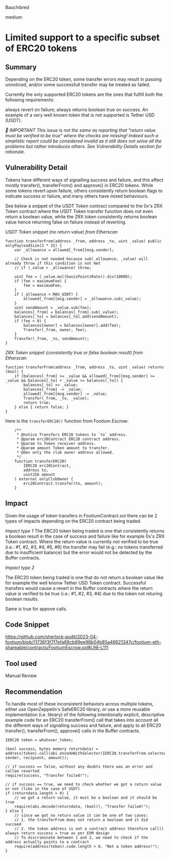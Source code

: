 Bauchibred

medium

# Limited support to a specific subset of ERC20 tokens

## Summary

Depending on the ERC20 token, some transfer errors may result in passing unnoticed, and/or some successfull transfer may be treated as failed.

Currently the only supported ERC20 tokens are the ones that fulfill both the following requirements:

always revert on failure;
always returns boolean true on success.
An example of a very well known token that is not supported is Tether USD (USDT).

_👋 IMPORTANT
This issue is not the same as reporting that "return value must be verified to be true" where the checks are missing! Indeed such a simplistic report could be considered invalid as it still does not solve all the problems but rather introduces others. See Vulnerability Details section for rationale._

## Vulnerability Detail

Tokens have different ways of signalling success and failure, and this affect mostly transfer(), transferFrom() and approve() in ERC20 tokens. While some tokens revert upon failure, others consistently return boolean flags to indicate success or failure, and many others have mixed behaviours.

See below a snippet of the USDT Token contract compared to the 0x's ZRX Token contract where the USDT Token transfer function does not even return a boolean value, while the ZRX token consistently returns boolean value hence returning false on failure instead of reverting.

_USDT Token snippet (no return value) from Etherscan_

```solidity
function transferFrom(address _from, address _to, uint _value) public onlyPayloadSize(3 * 32) {
	var _allowance = allowed[_from][msg.sender];

	// Check is not needed because sub(_allowance, _value) will already throw if this condition is not met
	// if (_value > _allowance) throw;

	uint fee = (_value.mul(basisPointsRate)).div(10000);
	if (fee > maximumFee) {
		fee = maximumFee;
	}
	if (_allowance < MAX_UINT) {
		allowed[_from][msg.sender] = _allowance.sub(_value);
	}
	uint sendAmount = _value.sub(fee);
	balances[_from] = balances[_from].sub(_value);
	balances[_to] = balances[_to].add(sendAmount);
	if (fee > 0) {
		balances[owner] = balances[owner].add(fee);
		Transfer(_from, owner, fee);
	}
	Transfer(_from, _to, sendAmount);
}
```

_ZRX Token snippet (consistently true or false boolean result) from Etherscan_

```solidity
function transferFrom(address _from, address _to, uint _value) returns (bool) {
	if (balances[_from] >= _value && allowed[_from][msg.sender] >= _value && balances[_to] + _value >= balances[_to]) {
		balances[_to] += _value;
		balances[_from] -= _value;
		allowed[_from][msg.sender] -= _value;
		Transfer(_from, _to, _value);
		return true;
	} else { return false; }
}
```

Here is the `transferERC20()` function from Footium.Escrow:

```solidity
    /**
     * @notice Transfers ERC20 tokens to `to` address.
     * @param erc20Contract ERC20 contract address.
     * @param to Token receiver address.
     * @param amount Token amount to transfer.
     * @dev only the club owner address allowed.
     */
    function transferERC20(
        IERC20 erc20Contract,
        address to,
        uint256 amount
    ) external onlyClubOwner {
        erc20Contract.transfer(to, amount);
    }
```

## Impact

Given the usage of token transfers in FootiumContract.sol there can be 2 types of impacts depending on the ERC20 contract being traded.

_Impact type 1_
The ERC20 token being traded is one that consistently returns a boolean result in the case of success and failure like for example 0x's ZRX Token contract. Where the return value is currently not verified to be true (i.e.: #1, #2, #3, #4, #5, #6) the transfer may fail (e.g.: no tokens transferred due to insufficient balance) but the error would not be detected by the Buffer contracts.

_Impact type 2_

The ERC20 token being traded is one that do not return a boolean value like for example the well knonw Tether USD Token contract. Successful transfers would cause a revert in the Buffer contracts where the return value is verified to be true (i.e.: #1, #2, #3, #4) due to the token not returing boolean results.

Same is true for appove calls.

## Code Snippet

https://github.com/sherlock-audit/2023-04-footium/blob/11736f3f7f7efa88cb99ee98b04b85a46621347c/footium-eth-shareable/contracts/FootiumEscrow.sol#L98-L111

## Tool used

Manual Review

## Recommendation

To handle most of these inconsistent behaviors across multiple tokens, either use OpenZeppelin's SafeERC20 library, or use a more reusable implementation (i.e. library) of the following intentionally explicit, descriptive example code for an ERC20 transferFrom() call that takes into account all the different ways of signalling success and failure, and apply to all ERC20 transfer(), transferFrom(), approve() calls in the Buffer contracts.

```solidity
IERC20 token = whatever_token;

(bool success, bytes memory returndata) = address(token).call(abi.encodeWithSelector(IERC20.transferFrom.selector, sender, recipient, amount));

// if success == false, without any doubts there was an error and callee reverted
require(success, "Transfer failed!");

// if success == true, we need to check whether we got a return value or not (like in the case of USDT)
if (returndata.length > 0) {
	// we got a return value, it must be a boolean and it should be true
	require(abi.decode(returndata, (bool)), "Transfer failed!");
} else {
	// since we got no return value it can be one of two cases:
	// 1. the transferFrom does not return a boolean and it did succeed
	// 2. the token address is not a contract address therefore call() always return success = true as per EVM design
	// To discriminate between 1 and 2, we need to check if the address actually points to a contract
	require(address(token).code.length > 0, "Not a token address!");
}
```

